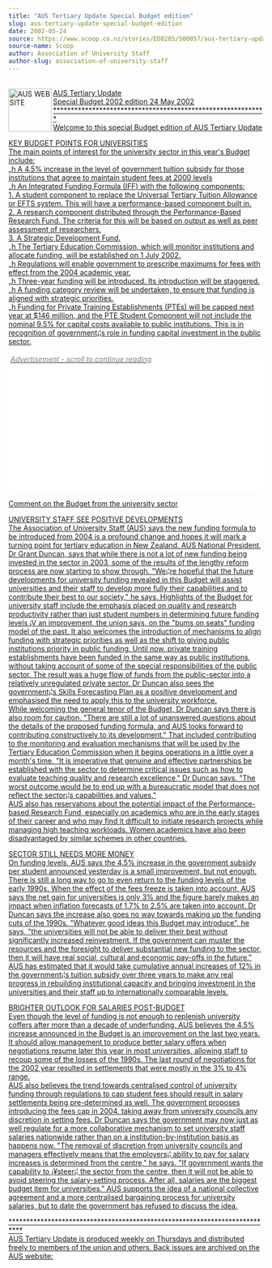```yaml
---
title: "AUS Tertiary Update Special Budget edition"
slug: aus-tertiary-update-special-budget-edition
date: 2002-05-24
source: https://www.scoop.co.nz/stories/ED0205/S00057/aus-tertiary-update-special-budget-edition.htm
source-name: Scoop
author: Association of University Staff
author-slug: association-of-university-staff
---
```


<p><br><a href="http://www.aus.ac.nz "><img align="left" width="85" height="85" src="http://www.aus.ac.nz/pictures/logo.gif" alt="AUS WEB SITE" border="0">AUS Tertiary Update<br>Special Budget 2002
edition				24 May
2002<br>************************************************************<br>Welcome
to this special Budget edition of AUS Tertiary Update</a></p>

<p><a href="http://www.aus.ac.nz ">KEY
BUDGET POINTS FOR UNIVERSITIES<br>The main points of
interest for the university sector in this year's Budget
include:<br>„h A 4.5% increase in the level of government
tuition subsidy for those institutions that agree to
maintain student fees at 2000 levels<br>„h An Integrated
Funding Formula (IFF) with the following components:<br>1. A
student component to replace the Universal Tertiary Tuition
Allowance or EFTS system. This will have a performance-based
component built in.<br>2. A research component distributed
through the Performance-Based Research Fund. The criteria
for this will be based on output as well as peer assessment
of researchers.<br>3. A Strategic Development Fund.<br>„h
The Tertiary Education Commission, which will monitor
institutions and allocate funding, will be established on 1
July 2002.<br>„h Regulations will enable government to
prescribe maximums for fees with effect from the 2004
academic year.<br>„h Three-year funding will be introduced. 
Its introduction will be staggered.<br>„h A funding category
review will be undertaken, to ensure that funding is aligned
with strategic priorities.<br>„h Funding for Private
Training Establishments (PTEs) will be capped next year at
$146 million, and the PTE Student Component will not include
the nominal 9.5% for capital costs available to public
institutions.  This is in recognition of government¡¦s role
in funding capital investment in the public sector.

</a></p><div class="article-left-box-wrapper"><div class="article-left-box"><a href="http://www.aus.ac.nz ">
        




<div class="headline-right"><div id="in-cont" style="background:white;">
 <div id="txt1" style="text-align:left; font-size:14px; font-style: italic; color: grey; padding: 4px;">Advertisement - scroll to continue reading</div>

  <div style="min-height:250px;min-width: 300px;"><style> @media screen and (max-width: 768px) {.article-left-box {float: none; margin: 20px auto 20px auto; margin-left: calc( (100% - 300px) / 2 );}} 
@media screen and (max-width: 970px) {#article iframe { max-width: 100%;}} #article iframe { max-width: 100%;}</style>

   <div id="div-gpt-" style="padding: 0 20px 0 0; text-align: center;">
<script>

</script>
   </div>

  </div> 
</div>
</div>

</a></div></div><a href="http://www.aus.ac.nz ">
<p>Comment on the Budget from the university
sector</p>

<p>UNIVERSITY STAFF SEE POSITIVE DEVELOPMENTS <br>The
Association of University Staff (AUS) says the new funding
formula to be introduced from 2004 is a profound change and
hopes it will mark a turning point for tertiary education in
New Zealand.  AUS National President, Dr Grant Duncan, says
that while there is not a lot of new funding being invested
in the sector in 2003, some of the results of the lengthy
reform process are now starting to show through. "We¡¦re
hopeful that the future developments for university funding
revealed in this Budget will assist universities and their
staff to develop more fully their capabilities and to
contribute their best to our society," he says.  Highlights
of the Budget for university staff include the emphasis
placed on quality and research productivity rather than just
student numbers in determining future funding levels ¡V an
improvement, the union says, on the "bums on seats" funding
model of the past.  It also welcomes the introduction of
mechanisms to align funding with strategic priorities as
well as the shift to giving public institutions priority in
public funding. Until now, private training establishments
have been funded in the same way as public institutions,
without taking account of some of the special
responsibilities of the public sector.  The result was a
huge flow of funds from the public-sector into a relatively
unregulated private sector.  Dr Duncan also sees the
government¡¦s Skills Forecasting Plan as a positive
development and emphasised the need to apply this to the
university workforce.<br>While welcoming the general tenor
of the Budget, Dr Duncan says there is also room for
caution. "There are still a lot of unanswered questions
about the details of the proposed funding formula, and AUS
looks forward to contributing constructively to its
development."  That included contributing to the monitoring
and evaluation mechanisms that will be used by the Tertiary
Education Commission when it begins operations in a little
over a month's time. "It is imperative that genuine and
effective partnerships be established with the sector to
determine critical issues such as how to evaluate teaching
quality and research excellence," Dr Duncan says. "The worst
outcome would be to end up with a bureaucratic model that
does not reflect the sector¡¦s capabilities and
values."<br>AUS also has reservations about the potential
impact of the Performance-based Research Fund, especially on
academics who are in the early stages of their career and
who may find it difficult to initiate research projects
while managing high teaching workloads. Women academics have
also been disadvantaged by similar schemes in other
countries.</p>

<p>SECTOR STILL NEEDS MORE MONEY<br>On funding
levels, AUS says the 4.5% increase in the government subsidy
per student announced yesterday is a small improvement, but
not enough.  There is still a long way to go to even return
to the funding levels of the early 1990s. When the effect of
the fees freeze is taken into account, AUS says the net gain
for universities is only 3% and the figure barely makes an
impact when inflation forecasts of 1.7% to 2.5% are taken
into account.  Dr Duncan says the increase also goes no way
towards making up the funding cuts of the 1990s.  "Whatever
good ideas this Budget may introduce", he says, "the
universities will not be able to deliver their best without
significantly increased reinvestment.  If the government can
muster the resources and the foresight to deliver
substantial new funding to the sector, then it will have
real social, cultural and economic pay-offs in the future." 
AUS has estimated that it would take cumulative annual
increases of 12% in the government¡¦s tuition subsidy over
three years to make any real progress in rebuilding
institutional capacity and bringing investment in the
universities and their staff up to internationally
comparable levels.</p>

<p>BRIGHTER OUTLOOK FOR SALARIES
POST-BUDGET<br>Even though the level of funding is not
enough to replenish university coffers after more than a
decade of underfunding, AUS believes the 4.5% increase
announced in the Budget is an improvement on the last two
years.  It should allow management to produce better salary
offers when negotiations resume later this year in most
universities, allowing staff to recoup some of the losses of
the 1990s.  The last round of negotiations for the 2002 year
resulted in settlements that were mostly in the 3% to 4%
range.<br>AUS also believes the trend towards centralised
control of university funding through regulations to cap
student fees should result in salary settlements being
pre-determined as well.  The government proposes introducing
the fees cap in 2004, taking away from university councils
any discretion in setting fees.  Dr Duncan says the
government may now just as well regulate for a more
collaborative mechanism to set university staff salaries
nationwide rather than on a institution-by-institution basis
as happens now.  "The removal of discretion from university
councils and managers effectively means that the employers¡¦
ability to pay for salary increases is determined from the
centre," he says. "If government wants the capability to
¡¥steer¡¦ the sector from the centre, then it will not be
able to avoid steering the salary-setting process. After
all, salaries are the biggest budget item for universities."
AUS supports the idea of a national collective agreement and
a more centralised bargaining process for university
salaries, but to date the government has refused to discuss
the idea.<p>

<p>***************************************************************************<br>AUS
Tertiary Update is produced weekly on Thursdays and
distributed freely to members of the union and others. Back
issues are archived on the AUS website:
</p></a><p><a href="http://www.aus.ac.nz "></a>
         <br><p>


